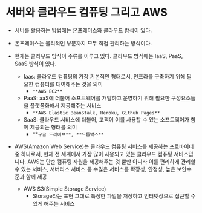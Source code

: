 # 서버와 클라우드 컴퓨팅 그리고 AWS

- 서버를 활용하는 방법에는 온프레미스와 클라우드 방식이 있다.
- 온프레미스는 물리적인 부분까지 모두 직접 관리하는 방식이다.
- 현재는 클라우드 방식이 주류를 이루고 있다. 클라우드 방식에는 IaaS, PaaS, SaaS 방식이 있다.
    - Iaas: 클라우드 컴퓨팅의 가장 기본적인 형태로서, 인프라를 구축하기 위해 필요한 컴퓨터를 대여해주는 것을 의미
        - `**AWS EC2**`
    - PaaS: aaS에 더불어 소프트웨어를 개발하고 운영하기 위해 필요한 구성요소들을 플랫폼화해서 제공해주는 서비스
        - `**AWS Elastic BeanStalk, Heroku, Github Pages**`
    - SaaS: 클라우드 서비스에 더불어, 고객이 이를 사용할 수 있는 소프트웨어가 함께 제공되는 형태를 의미
        - **`구글 드라이브**, **드롭박스**`

- AWS(Amazon Web Service)는 클라우드 컴퓨팅 서비스를 제공하는 프로바이더 중 하나로서, 현재 전 세계에서 가장 많이 사용되고 있는 클라우드 컴퓨팅 서비스입니다. AWS는 단순 컴퓨팅 자원을 제공해주는 것 뿐만 아니라 이를 편리하게 관리할 수 있는 서비스, 서버리스 서비스 등 수많은 서비스를 확장성, 안정성, 높은 보안수준과 함께 제공
    - AWS S3(Simple Storage Service)
        - Storage라는 표현 그대로 특정한 파일을 저장하고 인터넷상으로 접근할 수 있게 해주는 서비스